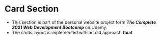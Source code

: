 # Card Section

- This section is part of the personal website project form _**The Complete 2021 Web Development Bootcamp**_ on Udemy.
- The cards layout is implemented with an old approach **float**